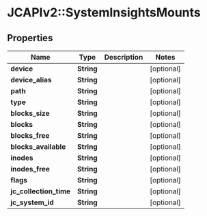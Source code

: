 # JCAPIv2::SystemInsightsMounts

## Properties
Name | Type | Description | Notes
------------ | ------------- | ------------- | -------------
**device** | **String** |  | [optional] 
**device_alias** | **String** |  | [optional] 
**path** | **String** |  | [optional] 
**type** | **String** |  | [optional] 
**blocks_size** | **String** |  | [optional] 
**blocks** | **String** |  | [optional] 
**blocks_free** | **String** |  | [optional] 
**blocks_available** | **String** |  | [optional] 
**inodes** | **String** |  | [optional] 
**inodes_free** | **String** |  | [optional] 
**flags** | **String** |  | [optional] 
**jc_collection_time** | **String** |  | [optional] 
**jc_system_id** | **String** |  | [optional] 


